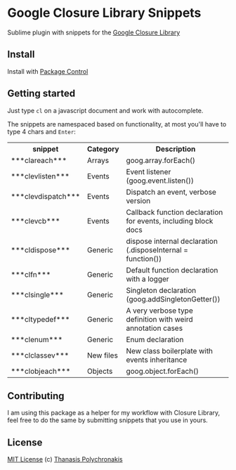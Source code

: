 # Google Closure Library Snippets

Sublime plugin with snippets for the [Google Closure Library](https://developers.google.com/closure/library/)

## Install

Install with [Package Control](http://wbond.net/sublime_packages/package_control)

## Getting started

Just type `cl` on a javascript document and work with autocomplete.

The snippets are namespaced based on functionality, at most you'll have to type 4 chars and `Enter`:

<table>
  <tr><th>snippet</th><th>Category</th><th>Description</th></tr>
  <tr><td>***clareach***      </td><td>Arrays   </td><td>goog.array.forEach()</td></tr>
  <tr><td>***clevlisten***    </td><td>Events   </td><td>Event listener (goog.event.listen())</td></tr>
  <tr><td>***clevdispatch***  </td><td>Events   </td><td>Dispatch an event, verbose version</td></tr>
  <tr><td>***clevcb***        </td><td>Events   </td><td>Callback function declaration for events, including block docs</td></tr>
  <tr><td>***cldispose***     </td><td>Generic  </td><td>dispose internal declaration (.disposeInternal = function())</td></tr>
  <tr><td>***clfn***          </td><td>Generic  </td><td>Default function declaration with a logger</td></tr>
  <tr><td>***clsingle***      </td><td>Generic   </td><td>Singleton declaration (goog.addSingletonGetter())</td></tr>
  <tr><td>***cltypedef***     </td><td>Generic   </td><td>A very verbose type definition with weird annotation cases</td></tr>
  <tr><td>***clenum***        </td><td>Generic   </td><td>Enum declaration</td></tr>
  <tr><td>***clclassev***     </td><td>New files</td><td>New class boilerplate with events inheritance</td></tr>
  <tr><td>***clobjeach***     </td><td>Objects  </td><td>goog.object.forEach()</td></tr>
</table>

## Contributing
I am using this package as a helper for my workflow with Closure Library, feel free to do the same by submitting snippets that you use in yours.


## License

[MIT License](http://en.wikipedia.org/wiki/MIT_License)
(c) [Thanasis Polychronakis](https://github.com/thanpolas)
